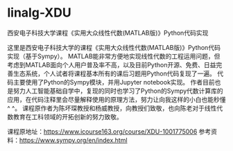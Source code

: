 # linalg-XDU
西安电子科技大学课程《实用大众线性代数(MATLAB版)》Python代码实现

这里是西安电子科技大学的课程《实用大众线性代数(MATLAB版)》Python代码实现（基于Sympy）。
MATLAB能非常方便地实现线性代数的工程运用问题，但考虑到MATLAB面向个人用户普及率不高，以及目前Python开源、免费、日益完善生态系统，个人试者将课程基本所有的课后习题用Python代码复现了一遍。
代码主要使用了Python的Sympy模块，并用Jupyter notebook实现。
作者目前也是努力人工智能基础自学中，复现的同时也学习了Python的Sympy代数计算库的应用，在代码注释里会尽量解释使用的原理方法，努力让向我这样的小白也能秒懂^ ^。
课程原作者为陈坏琛教授和杨威教授，向教授们致敬，也向陈老对于线性代数教育在工科领域的开拓创新的努力致敬。

课程原地址：https://www.icourse163.org/course/XDU-1001775006
参考资料：https://www.sympy.org/en/index.html
